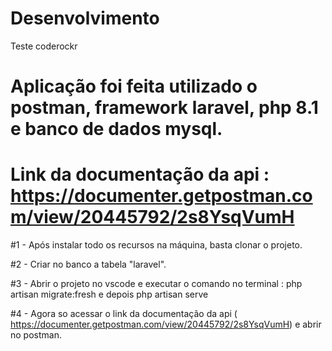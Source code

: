 # Desenvolvimento
Teste coderockr

# Aplicação foi feita utilizado o postman, framework laravel, php 8.1 e banco de dados mysql.
# Link da documentação da api : https://documenter.getpostman.com/view/20445792/2s8YsqVumH

#1 - Após instalar todo os recursos na máquina, basta clonar o projeto.

#2 - Criar no banco a tabela "laravel".

#3 - Abrir o projeto no vscode e executar o comando no terminal : php artisan migrate:fresh e depois php artisan serve

#4 - Agora so acessar o link da documentação da api ( https://documenter.getpostman.com/view/20445792/2s8YsqVumH) e abrir no postman.
